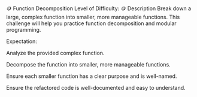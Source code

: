 🪙 Function Decomposition
Level of Difficulty: 🪙
Description
Break down a large, complex function into smaller, more manageable functions. This challenge will help you practice function decomposition and modular programming.

Expectation:

Analyze the provided complex function.

Decompose the function into smaller, more manageable functions.

Ensure each smaller function has a clear purpose and is well-named.

Ensure the refactored code is well-documented and easy to understand.